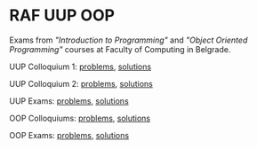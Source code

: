 # RAF UUP OOP

Exams from *"Introduction to Programming"* and *"Object Oriented Programming"* courses at Faculty of Computing in Belgrade.

UUP Colloquium 1: [problems](https://github.com/jelic98/raf_uup_oop/tree/master/UUP/prvi-tekstovi%20zadataka), [solutions](https://github.com/jelic98/raf_uup_oop/tree/master/UUP/prvi)

UUP Colloquium 2: [problems](https://github.com/jelic98/raf_uup_oop/tree/master/UUP/drugi-tekstovi%20zadataka), [solutions](https://github.com/jelic98/raf_uup_oop/tree/master/UUP/drugi)

UUP Exams: [problems](https://github.com/jelic98/raf_uup_oop/tree/master/UUP/ispit-tekstovi%20zadataka), [solutions](https://github.com/jelic98/raf_uup_oop/tree/master/UUP/ispit)

OOP Colloquiums: [problems](https://github.com/jelic98/raf_uup_oop/tree/master/OOP/kolokvijum-tekstovi%20zadataka), [solutions](https://github.com/jelic98/raf_uup_oop/tree/master/OOP/kolokvijum/src/rs/raf)

OOP Exams: [problems](https://github.com/jelic98/raf_uup_oop/tree/master/OOP/ispit-tekstovi%20zadataka), [solutions](https://github.com/jelic98/raf_uup_oop/tree/master/OOP/ispit/src/rs/raf)
